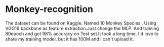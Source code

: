 # Monkey-recognition
The dataset can be found on Kaggle. Named 10 Monkey Species .
Using VGG16 backbone as feature extraction.Just change the MLP.
And training 80epoch and got 98% accuracy on Test set.It took a long time.
I'd love to share my training model, but it has 100M and I can't upload it.
